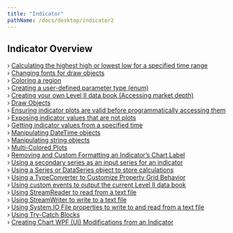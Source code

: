 ```yaml
---
title: "Indicator"
pathName: /docs/desktop/indicator2
---
```


## Indicator Overview

› [Calculating the highest high or lowest low for a specified time range](/docs/desktop/calculating_the_highest_high_o)  
› [Changing fonts for draw objects](/docs/desktop/changing_fonts_for_draw_object)  
› [Coloring a region](/docs/desktop/coloring_a_region)  
› [Creating a user-defined parameter type (enum)](/docs/desktop/creating_a_user-defined_parame)  
› [Creating your own Level II data book (Accessing market depth)](/docs/desktop/creating_your_own_level_ii_dat)  
› [Draw Objects](/docs/desktop/draw_objects)  
› [Ensuring indicator plots are valid before programmatically accessing them](/docs/desktop/ensuring_indicator_plots_are_v)  
› [Exposing indicator values that are not plots](/docs/desktop/exposing_indicator_values_that)  
› [Getting indicator values from a specified time](/docs/desktop/getting_indicator_values_from_)  
› [Manipulating DateTime objects](/docs/desktop/manipulating_datetime_objects)  
› [Manipulating string objects](/docs/desktop/manipulating_string_objects)  
› [Multi-Colored Plots](/docs/desktop/multi-colored_plots)  
› [Removing and Custom Formatting an Indicator’s Chart Label](/docs/desktop/removing_and_custom_formatting)  
› [Using a secondary series as an input series for an indicator](/docs/desktop/using_a_secondary_series_as_an)  
› [Using a Series or DataSeries object to store calculations](/docs/desktop/using_a_series_or_dataseries_o)  
› [Using a TypeConverter to Customize Property Grid Behavior](/docs/desktop/using_a_typeconverter_to_custo)  
› [Using custom events to output the current Level II data book](/docs/desktop/using_custom_events_to_output_)  
› [Using StreamReader to read from a text file](/docs/desktop/using_streamreader_to_read_fro)  
› [Using StreamWriter to write to a text file](/docs/desktop/using_streamwriter_to_write_to)  
› [Using System.IO File properties to write to and read from a text file](/docs/desktop/using_system_io_file_propertie)  
› [Using Try-Catch Blocks](/docs/desktop/using_try-catch_blocks)  
› [Creating Chart WPF (UI) Modifications from an Indicator](creating-chart-wpf-(ui)-modifi.htm)  
